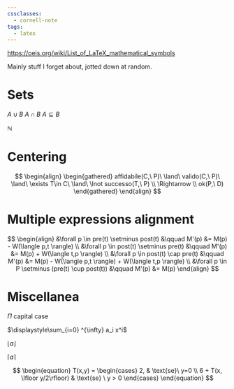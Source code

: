 ```yaml
---
cssclasses:
  - cornell-note
tags:
  - latex
---
```


https://oeis.org/wiki/List_of_LaTeX_mathematical_symbols

Mainly stuff I forget about, jotted down at random.

# Sets

$A \cup B$
$A \cap B$
$A \subseteq B$

$\mathbb{N}$

# Centering

$$
\begin{align} \begin{gathered} affidabile(C,\ P)\ \land\ valido(C,\ P)\ \land\ \exists T\in C\ \land\ \lnot successo(T,\ P) \\ \Rightarrow \\ ok(P,\ D) \end{gathered} \end{align}
$$

# Multiple expressions alignment

$$
\begin{align}
&\forall p \in pre(t) \setminus post(t) &\qquad M'(p) &= M(p) - W(\langle p,t \rangle) \\
&\forall p \in post(t) \setminus pre(t) &\qquad M'(p) &= M(p) + W(\langle t,p \rangle) \\
&\forall p \in post(t) \cap pre(t) &\qquad M'(p) &= M(p) - W(\langle p,t \rangle) + W(\langle t,p \rangle) \\
&\forall p \in P \setminus (pre(t) \cup post(t)) &\qquad M'(p) &= M(p)
\end{align}
$$

# Miscellanea

$\Pi$ capital case

$\displaystyle\sum_{i=0} ^{\infty} a_i x^i$

$\lfloor a \rfloor$

$\lceil a \rceil$

$$
\begin{equation}
    T(x,y) =
    \begin{cases}
      2, & \text{se}\ y=0 \\
      6 + T(x, \lfloor y/2\rfloor) & \text{se} \ y > 0
    \end{cases}
  \end{equation}
$$
